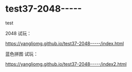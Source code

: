 # test37-2048-----
test

2048 试玩：

https://yangliomg.github.io/test37-2048-----/index.html

蓝色拼图 试玩：

https://yangliomg.github.io/test37-2048-----/index2.html
